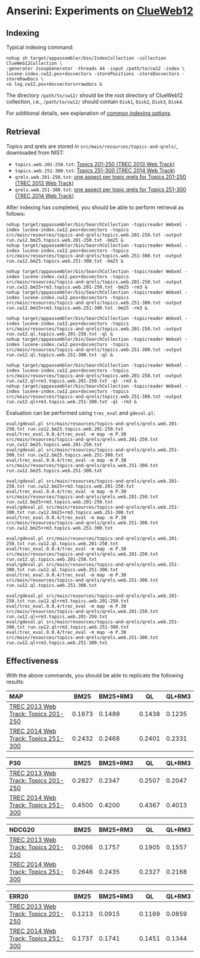 # Anserini: Experiments on [ClueWeb12](http://lemurproject.org/clueweb12.php/)

## Indexing

Typical indexing command:

```
nohup sh target/appassembler/bin/IndexCollection -collection ClueWeb12Collection \
-generator JsoupGenerator -threads 44 -input /path/to/cw12 -index \
lucene-index.cw12.pos+docvectors -storePositions -storeDocvectors -storeRawDocs \
>& log.cw12.pos+docvectors+rawdocs &
```

The directory `/path/to/cw12/` should be the root directory of ClueWeb12 collection, i.e., `/path/to/cw12/` should contain
`Disk1`, `Disk2`, `Disk3`, `Disk4`.

For additional details, see explanation of [common indexing options](common-indexing-options.md).

## Retrieval

Topics and qrels are stored in `src/main/resources/topics-and-qrels/`, downloaded from NIST:

+ `topics.web.201-250.txt`: [Topics 201-250 (TREC 2013 Web Track)](http://trec.nist.gov/data/web/2013/trec2013-topics.xml)
+ `topics.web.251-300.txt`: [Topics 251-300 (TREC 2014 Web Track)](http://trec.nist.gov/data/web/2014/trec2014-topics.xml)
+ `qrels.web.201-250.txt`: [one aspect per topic qrels for Topics 201-250 (TREC 2013 Web Track)](http://trec.nist.gov/data/web/2013/qrels.adhoc.txt)
+ `qrels.web.251-300.txt`: [one aspect per topic qrels for Topics 251-300 (TREC 2014 Web Track)](http://trec.nist.gov/data/web/2014/qrels.adhoc.txt)

After indexing has completed, you should be able to perform retrieval as follows:

```
nohup target/appassembler/bin/SearchCollection -topicreader Webxml -index lucene-index.cw12.pos+docvectors -topics src/main/resources/topics-and-qrels/topics.web.201-250.txt -output run.cw12.bm25.topics.web.201-250.txt -bm25 &
nohup target/appassembler/bin/SearchCollection -topicreader Webxml -index lucene-index.cw12.pos+docvectors -topics src/main/resources/topics-and-qrels/topics.web.251-300.txt -output run.cw12.bm25.topics.web.251-300.txt -bm25 &

nohup target/appassembler/bin/SearchCollection -topicreader Webxml -index lucene-index.cw12.pos+docvectors -topics src/main/resources/topics-and-qrels/topics.web.201-250.txt -output run.cw12.bm25+rm3.topics.web.201-250.txt -bm25 -rm3 &
nohup target/appassembler/bin/SearchCollection -topicreader Webxml -index lucene-index.cw12.pos+docvectors -topics src/main/resources/topics-and-qrels/topics.web.251-300.txt -output run.cw12.bm25+rm3.topics.web.251-300.txt -bm25 -rm3 &

nohup target/appassembler/bin/SearchCollection -topicreader Webxml -index lucene-index.cw12.pos+docvectors -topics src/main/resources/topics-and-qrels/topics.web.201-250.txt -output run.cw12.ql.topics.web.201-250.txt -ql &
nohup target/appassembler/bin/SearchCollection -topicreader Webxml -index lucene-index.cw12.pos+docvectors -topics src/main/resources/topics-and-qrels/topics.web.251-300.txt -output run.cw12.ql.topics.web.251-300.txt -ql &

nohup target/appassembler/bin/SearchCollection -topicreader Webxml -index lucene-index.cw12.pos+docvectors -topics src/main/resources/topics-and-qrels/topics.web.201-250.txt -output run.cw12.ql+rm3.topics.web.201-250.txt -ql -rm3 &
nohup target/appassembler/bin/SearchCollection -topicreader Webxml -index lucene-index.cw12.pos+docvectors -topics src/main/resources/topics-and-qrels/topics.web.251-300.txt -output run.cw12.ql+rm3.topics.web.251-300.txt -ql -rm3 &

```

Evaluation can be performed using `trec_eval` and `gdeval.pl`:

```
eval/gdeval.pl src/main/resources/topics-and-qrels/qrels.web.201-250.txt run.cw12.bm25.topics.web.201-250.txt
eval/trec_eval.9.0.4/trec_eval -m map -m P.30 src/main/resources/topics-and-qrels/qrels.web.201-250.txt run.cw12.bm25.topics.web.201-250.txt
eval/gdeval.pl src/main/resources/topics-and-qrels/qrels.web.251-300.txt run.cw12.bm25.topics.web.251-300.txt
eval/trec_eval.9.0.4/trec_eval -m map -m P.30 src/main/resources/topics-and-qrels/qrels.web.251-300.txt run.cw12.bm25.topics.web.251-300.txt

eval/gdeval.pl src/main/resources/topics-and-qrels/qrels.web.201-250.txt run.cw12.bm25+rm3.topics.web.201-250.txt
eval/trec_eval.9.0.4/trec_eval -m map -m P.30 src/main/resources/topics-and-qrels/qrels.web.201-250.txt run.cw12.bm25+rm3.topics.web.201-250.txt
eval/gdeval.pl src/main/resources/topics-and-qrels/qrels.web.251-300.txt run.cw12.bm25+rm3.topics.web.251-300.txt
eval/trec_eval.9.0.4/trec_eval -m map -m P.30 src/main/resources/topics-and-qrels/qrels.web.251-300.txt run.cw12.bm25+rm3.topics.web.251-300.txt

eval/gdeval.pl src/main/resources/topics-and-qrels/qrels.web.201-250.txt run.cw12.ql.topics.web.201-250.txt
eval/trec_eval.9.0.4/trec_eval -m map -m P.30 src/main/resources/topics-and-qrels/qrels.web.201-250.txt run.cw12.ql.topics.web.201-250.txt
eval/gdeval.pl src/main/resources/topics-and-qrels/qrels.web.251-300.txt run.cw12.ql.topics.web.251-300.txt
eval/trec_eval.9.0.4/trec_eval -m map -m P.30 src/main/resources/topics-and-qrels/qrels.web.251-300.txt run.cw12.ql.topics.web.251-300.txt

eval/gdeval.pl src/main/resources/topics-and-qrels/qrels.web.201-250.txt run.cw12.ql+rm3.topics.web.201-250.txt
eval/trec_eval.9.0.4/trec_eval -m map -m P.30 src/main/resources/topics-and-qrels/qrels.web.201-250.txt run.cw12.ql+rm3.topics.web.201-250.txt
eval/gdeval.pl src/main/resources/topics-and-qrels/qrels.web.251-300.txt run.cw12.ql+rm3.topics.web.251-300.txt
eval/trec_eval.9.0.4/trec_eval -m map -m P.30 src/main/resources/topics-and-qrels/qrels.web.251-300.txt run.cw12.ql+rm3.topics.web.251-300.txt

```

## Effectiveness

With the above commands, you should be able to replicate the following results:

MAP                                     | BM25      | BM25+RM3  | QL        | QL+RM3    |
:---------------------------------------|-----------|-----------|-----------|-----------|
[TREC 2013 Web Track: Topics 201-250](http://trec.nist.gov/data/web2013.html)| 0.1673    | 0.1489    | 0.1438    | 0.1235    |
[TREC 2014 Web Track: Topics 251-300](http://trec.nist.gov/data/web2014.html)| 0.2432    | 0.2468    | 0.2401    | 0.2331    |


P30                                     | BM25      | BM25+RM3  | QL        | QL+RM3    |
:---------------------------------------|-----------|-----------|-----------|-----------|
[TREC 2013 Web Track: Topics 201-250](http://trec.nist.gov/data/web2013.html)| 0.2827    | 0.2347    | 0.2507    | 0.2047    |
[TREC 2014 Web Track: Topics 251-300](http://trec.nist.gov/data/web2014.html)| 0.4500    | 0.4200    | 0.4367    | 0.4013    |


NDCG20                                  | BM25      | BM25+RM3  | QL        | QL+RM3    |
:---------------------------------------|-----------|-----------|-----------|-----------|
[TREC 2013 Web Track: Topics 201-250](http://trec.nist.gov/data/web2013.html)| 0.2066    | 0.1757    | 0.1905    | 0.1557    |
[TREC 2014 Web Track: Topics 251-300](http://trec.nist.gov/data/web2014.html)| 0.2646    | 0.2435    | 0.2327    | 0.2168    |


ERR20                                   | BM25      | BM25+RM3  | QL        | QL+RM3    |
:---------------------------------------|-----------|-----------|-----------|-----------|
[TREC 2013 Web Track: Topics 201-250](http://trec.nist.gov/data/web2013.html)| 0.1213    | 0.0915    | 0.1169    | 0.0859    |
[TREC 2014 Web Track: Topics 251-300](http://trec.nist.gov/data/web2014.html)| 0.1737    | 0.1741    | 0.1451    | 0.1344    |


